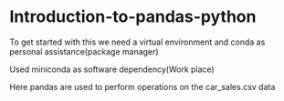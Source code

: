 # Introduction-to-pandas-python

To get started with this we need a virtual environment and conda as personal assistance(package manager)

Used miniconda as software dependency(Work place)

Here pandas are used to perform operations on the car_sales.csv data
